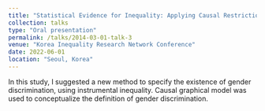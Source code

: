 ```yaml
---
title: "Statistical Evidence for Inequality: Applying Causal Restriction of Instrumental Variable"
collection: talks
type: "Oral presentation"
permalink: /talks/2014-03-01-talk-3
venue: "Korea Inequality Research Network Conference"
date: 2022-06-01
location: "Seoul, Korea"
---
```


In this study, I suggested a new method to specify the existence of gender discrimination, using instrumental inequality. Causal graphical model was used to conceptualize the definition of gender discrimination.
